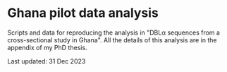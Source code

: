 # Ghana pilot data analysis

Scripts and data for reproducing the analysis in "DBLα sequences from a cross-sectional study in Ghana". All the details of this analysis are in the appendix of my PhD thesis.

Last updated: 31 Dec 2023
